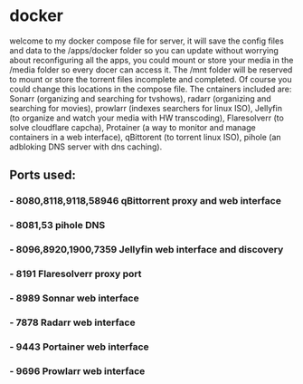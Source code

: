 # docker

welcome to my docker compose file for server, it will save the config files and data to the /apps/docker folder so you can update without worrying about reconfiguring all the apps, you could mount or store your media in the /media folder so every docer can access it. The /mnt folder will be reserved to mount or store the torrent files incomplete and completed. Of course you could change this locations in the compose file. The cntainers included are: Sonarr (organizing and searching for tvshows), radarr (organizing and searching for movies), prowlarr (indexes searchers for linux ISO), Jellyfin (to organize and watch your media with HW transcoding), Flaresolverr (to solve cloudflare capcha), Protainer (a way to monitor and manage containers in a web interface), qBittorent (to torrent linux ISO), pihole (an adbloking DNS server with dns caching). 

## Ports used:
### - 8080,8118,9118,58946 qBittorrent proxy and web interface
### - 8081,53 pihole DNS
### - 8096,8920,1900,7359 Jellyfin web interface and discovery
### - 8191 Flaresolverr proxy port
### - 8989 Sonnar web interface
### - 7878 Radarr web interface
### - 9443 Portainer web interface
### - 9696 Prowlarr web interface
